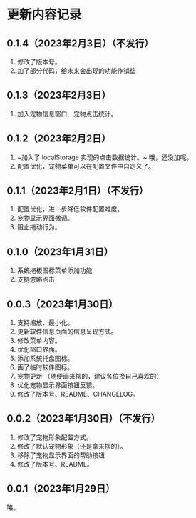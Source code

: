 # 更新内容记录

## 0.1.4（2023年2月3日）（不发行）
1. 修改了版本号。
2. 加了部分代码，给未来会出现的功能作铺垫

## 0.1.3（2023年2月3日）
1. 加入宠物信息窗口、宠物点击统计。

## 0.1.2（2023年2月2日）
1. ~加入了 localStorage 实现的点击数据统计。~ 哦，还没加呢。
2. 配置优化，宠物菜单可以在配置文件中自定义了。

## 0.1.1（2023年2月1日）（不发行）
1. 配置优化，进一步降低软件配置难度。
2. 宠物显示界面微调。
3. 阻止拖动行为。

## 0.1.0（2023年1月31日）
1. 系统拖板图标菜单添加功能
2. 支持忽略点击

## 0.0.3（2023年1月30日）
1. 支持缩放、最小化。
2. 更新软件信息页面的信息呈现方式。
3. 修改菜单内容。
4. 优化窗口界面。
5. 添加系统托盘图标。
6. 画了临时软件图标。
7. 宠物更新 （随便画来摆的，建议各位换自己喜欢的）
8. 优化宠物显示界面按钮反馈。
9. 修改了版本号、README、CHANGELOG。

## 0.0.2（2023年1月30日）（不发行）
1. 修改了宠物形象配置方式。
2. 修改了默认宠物形象（还是拿来摆的）。
3. 移除了宠物显示界面的帮助按钮
4. 修改了版本号、README。

## 0.0.1（2023年1月29日）
略。
